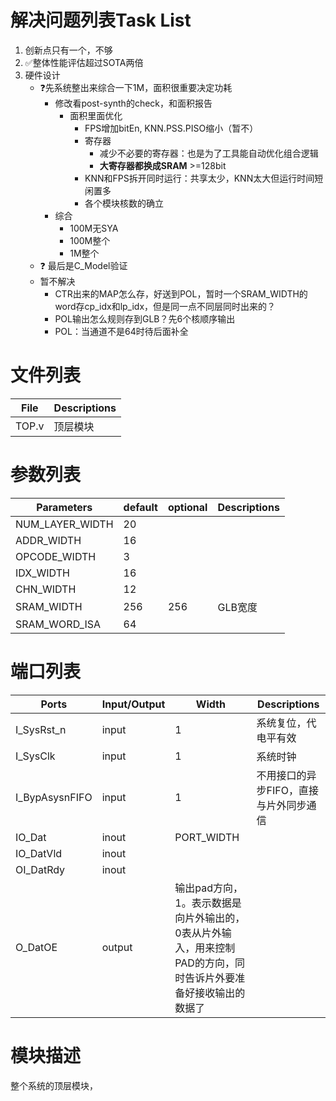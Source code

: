 # 解决问题列表Task List
1. 创新点只有一个，不够
2. :white_check_mark:整体性能评估超过SOTA两倍
3. 硬件设计
    - :question:先系统整出来综合一下1M，面积很重要决定功耗
        - 修改看post-synth的check，和面积报告
            - 面积里面优化
                - FPS增加bitEn, KNN.PSS.PISO缩小（暂不）
                - 寄存器
                    - 减少不必要的寄存器：也是为了工具能自动优化组合逻辑
                    - **大寄存器都换成SRAM** >=128bit
                - KNN和FPS拆开同时运行：共享太少，KNN太大但运行时间短闲置多
                - 各个模块核数的确立
        - 综合
            - 100M无SYA
            - 100M整个
            - 1M整个
    - :question: 最后是C_Model验证
    - 暂不解决
        - CTR出来的MAP怎么存，好送到POL，暂时一个SRAM_WIDTH的word存cp_idx和lp_idx，但是同一点不同层同时出来的？
        - POL输出怎么规则存到GLB？先6个核顺序输出
        - POL：当通道不是64时待后面补全

# 文件列表
| File | Descriptions |
| ---- | ---- |
| TOP.v | 顶层模块 |


# 参数列表
| Parameters | default | optional | Descriptions |
| ---- | ---- | ---- | ---- |
| NUM_LAYER_WIDTH | 20 |  |  |
| ADDR_WIDTH | 16 |  |  |
| OPCODE_WIDTH | 3 | |  |
| IDX_WIDTH | 16 |   |  |
| CHN_WIDTH | 12 |   |  |
| SRAM_WIDTH | 256 | 256 | GLB宽度 |
| SRAM_WORD_ISA | 64 | 

# 端口列表
| Ports | Input/Output | Width | Descriptions |
| ---- | ---- | ---- | ---- |
| I_SysRst_n            | input | 1 | 系统复位，代电平有效 |
| I_SysClk              | input | 1 | 系统时钟 |
| I_BypAsysnFIFO        | input | 1 | 不用接口的异步FIFO，直接与片外同步通信 |
| IO_Dat                | inout | PORT_WIDTH |  |
| IO_DatVld             | inout |
| OI_DatRdy             | inout |
| O_DatOE               | output| 输出pad方向，1。表示数据是向片外输出的，0表从片外输入，用来控制PAD的方向，同时告诉片外要准备好接收输出的数据了 |


# 模块描述
整个系统的顶层模块，

